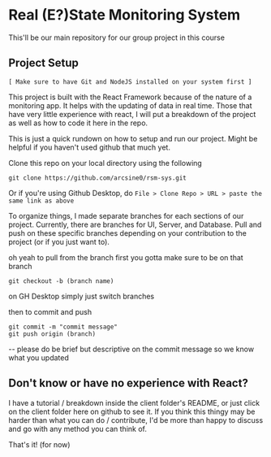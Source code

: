 # Real (E?)State Monitoring System
This'll be our main repository for our group project in this course


## Project Setup

`[ Make sure to have Git and NodeJS installed on your system first ]`

This project is built with the React Framework because of the nature of a monitoring app. It helps with the updating of data in real time. Those that have very little experience with react, I will put a breakdown of the project as well as how to code it here in the repo.

This is just a quick rundown on how to setup and run our project. Might be helpful if you haven't used github that much yet.

Clone this repo on your local directory using the following

```
git clone https://github.com/arcsine0/rsm-sys.git
```

Or if you're using Github Desktop, do `File > Clone Repo > URL > paste the same link as above`

To organize things, I made separate branches for each sections of our project. Currently, there are branches for UI, Server, and Database. Pull and push on these specific branches depending on your contribution to the project (or if you just want to).

oh yeah to pull from the branch first you gotta make sure to be on that branch

```
git checkout -b (branch name)
```

on GH Desktop simply just switch branches

then to commit and push
```
git commit -m "commit message"
git push origin (branch)
```
-- please do be brief but descriptive on the commit message so we know what you updated

## Don't know or have no experience with React?
I have a tutorial / breakdown inside the client folder's README, or just click on the client folder here on github to see it. If you think this thingy may be harder than what you can do / contribute, I'd be more than happy to discuss and go with any method you can think of.

That's it! (for now)
